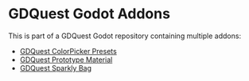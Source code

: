 # GDQuest Godot Addons

This is part of a GDQuest Godot repository containing multiple addons:

- [GDQuest ColorPicker Presets](addons/colorpicker_presets)
- [GDQuest Prototype Material](addons/prototype_material)
- [GDQuest Sparkly Bag](addons/sparkly_bag)